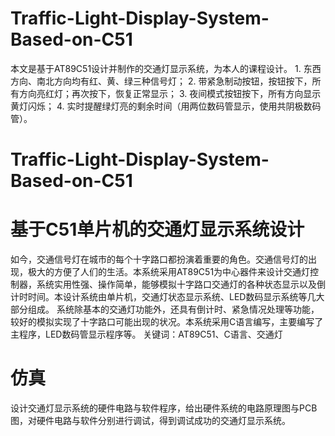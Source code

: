 # Traffic-Light-Display-System-Based-on-C51
本文是基于AT89C51设计并制作的交通灯显示系统，为本人的课程设计。
    1. 东西方向、南北方向均有红、黄、绿三种信号灯；
    2. 带紧急制动按钮，按钮按下，所有方向亮红灯；再次按下，恢复正常显示；
    3. 夜间模式按钮按下，所有方向显示黄灯闪烁；
    4. 实时提醒绿灯亮的剩余时间（用两位数码管显示，使用共阴极数码管）。
<!-- more -->

# Traffic-Light-Display-System-Based-on-C51
# 基于C51单片机的交通灯显示系统设计
如今，交通信号灯在城市的每个十字路口都扮演着重要的角色。交通信号灯的出现，极大的方便了人们的生活。本系统采用AT89C51为中心器件来设计交通灯控制器，系统实用性强、操作简单，能够模拟十字路口交通灯的各种状态显示以及倒计时时间。本设计系统由单片机，交通灯状态显示系统、LED数码显示系统等几大部分组成。
系统除基本的交通灯功能外，还具有倒计时、紧急情况处理等功能，较好的模拟实现了十字路口可能出现的状况。本系统采用C语言编写，主要编写了主程序，LED数码管显示程序等。
关键词：AT89C51、C语言、交通灯
# 仿真
设计交通灯显示系统的硬件电路与软件程序，给出硬件系统的电路原理图与PCB图，对硬件电路与软件分别进行调试，得到调试成功的交通灯显示系统。
